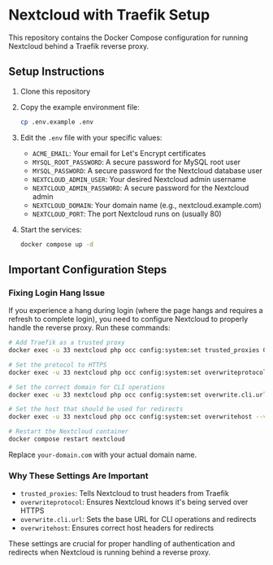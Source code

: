# Nextcloud with Traefik Setup

This repository contains the Docker Compose configuration for running Nextcloud behind a Traefik reverse proxy.

## Setup Instructions

1. Clone this repository
2. Copy the example environment file:
   ```bash
   cp .env.example .env
   ```
3. Edit the `.env` file with your specific values:
   - `ACME_EMAIL`: Your email for Let's Encrypt certificates
   - `MYSQL_ROOT_PASSWORD`: A secure password for MySQL root user
   - `MYSQL_PASSWORD`: A secure password for the Nextcloud database user
   - `NEXTCLOUD_ADMIN_USER`: Your desired Nextcloud admin username
   - `NEXTCLOUD_ADMIN_PASSWORD`: A secure password for the Nextcloud admin
   - `NEXTCLOUD_DOMAIN`: Your domain name (e.g., nextcloud.example.com)
   - `NEXTCLOUD_PORT`: The port Nextcloud runs on (usually 80)

4. Start the services:
   ```bash
   docker compose up -d
   ```

## Important Configuration Steps

### Fixing Login Hang Issue

If you experience a hang during login (where the page hangs and requires a refresh to complete login), you need to configure Nextcloud to properly handle the reverse proxy. Run these commands:

```bash
# Add Traefik as a trusted proxy
docker exec -u 33 nextcloud php occ config:system:set trusted_proxies 0 --value="traefik"

# Set the protocol to HTTPS
docker exec -u 33 nextcloud php occ config:system:set overwriteprotocol --value="https"

# Set the correct domain for CLI operations
docker exec -u 33 nextcloud php occ config:system:set overwrite.cli.url --value="https://your-domain.com"

# Set the host that should be used for redirects
docker exec -u 33 nextcloud php occ config:system:set overwritehost --value="your-domain.com"

# Restart the Nextcloud container
docker compose restart nextcloud
```

Replace `your-domain.com` with your actual domain name.

### Why These Settings Are Important

- `trusted_proxies`: Tells Nextcloud to trust headers from Traefik
- `overwriteprotocol`: Ensures Nextcloud knows it's being served over HTTPS
- `overwrite.cli.url`: Sets the base URL for CLI operations and redirects
- `overwritehost`: Ensures correct host headers for redirects

These settings are crucial for proper handling of authentication and redirects when Nextcloud is running behind a reverse proxy. 